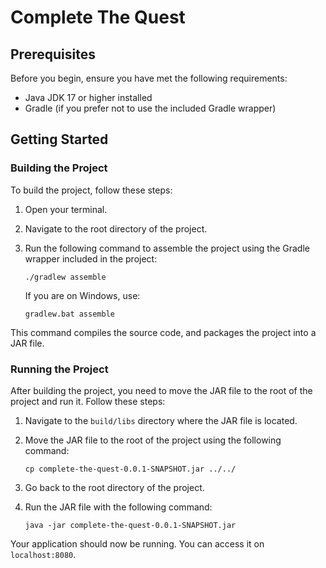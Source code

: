 # Complete The Quest


## Prerequisites
Before you begin, ensure you have met the following requirements:
- Java JDK 17 or higher installed
- Gradle (if you prefer not to use the included Gradle wrapper)

## Getting Started

### Building the Project
To build the project, follow these steps:

1. Open your terminal.
2. Navigate to the root directory of the project.
3. Run the following command to assemble the project using the Gradle wrapper included in the project:

    ```
    ./gradlew assemble
    ```

    If you are on Windows, use:

    ```
    gradlew.bat assemble
    ```

This command compiles the source code, and packages the project into a JAR file.

### Running the Project
After building the project, you need to move the JAR file to the root of the project and run it. Follow these steps:

1. Navigate to the `build/libs` directory where the JAR file is located.
2. Move the JAR file to the root of the project using the following command:

    ```
    cp complete-the-quest-0.0.1-SNAPSHOT.jar ../../
    ```

3. Go back to the root directory of the project.
4. Run the JAR file with the following command:

    ```
    java -jar complete-the-quest-0.0.1-SNAPSHOT.jar
    ```


Your application should now be running. You can access it on ```localhost:8080```.

